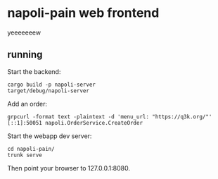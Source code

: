 napoli-pain web frontend
===

yeeeeeeew

running
---

Start the backend:

```
cargo build -p napoli-server
target/debug/napoli-server
```

Add an order:

```
grpcurl -format text -plaintext -d 'menu_url: "https://q3k.org/"' [::1]:50051 napoli.OrderService.CreateOrder
```

Start the webapp dev server:

```
cd napoli-pain/
trunk serve
```

Then point your browser to 127.0.0.1:8080.
